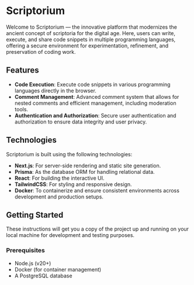 # Scriptorium

Welcome to Scriptorium — the innovative platform that modernizes the ancient concept of scriptoria for the digital age. Here, users can write, execute, and share code snippets in multiple programming languages, offering a secure environment for experimentation, refinement, and preservation of coding work.

## Features

- **Code Execution**: Execute code snippets in various programming languages directly in the browser.
- **Comment Management**: Advanced comment system that allows for nested comments and efficient management, including moderation tools.
- **Authentication and Authorization**: Secure user authentication and authorization to ensure data integrity and user privacy.

## Technologies

Scriptorium is built using the following technologies:
- **Next.js**: For server-side rendering and static site generation.
- **Prisma**: As the database ORM for handling relational data.
- **React**: For building the interactive UI.
- **TailwindCSS**: For styling and responsive design.
- **Docker**: To containerize and ensure consistent environments across development and production setups.

## Getting Started

These instructions will get you a copy of the project up and running on your local machine for development and testing purposes.

### Prerequisites

- Node.js (v20+)
- Docker (for container management)
- A PostgreSQL database
